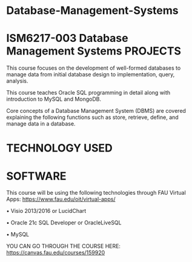 # Database-Management-Systems

# ISM6217-003 Database Management Systems PROJECTS

This course focuses on the development of well-formed databases to manage data from initial database design to implementation, query, analysis. 

This course teaches Oracle SQL programming in detail along with introduction to MySQL and MongoDB. 

Core concepts of a Database Management System (DBMS) are covered explaining the following functions such as store, retrieve, define, and manage data in a database.

# TECHNOLOGY USED

# SOFTWARE
This course will be using the following technologies through FAU Virtual Apps: https://www.fau.edu/oit/virtual-apps/

• Visio 2013/2016 or LucidChart

• Oracle 21c SQL Developer or OracleLiveSQL

• MySQL

YOU CAN GO THROUGH THE COURSE HERE: https://canvas.fau.edu/courses/159920

